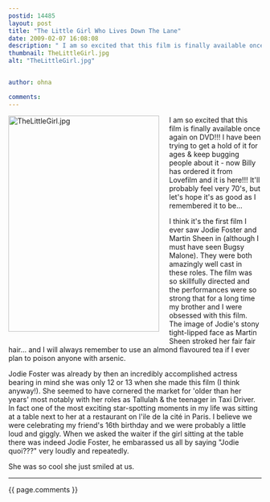 ```yaml
---
postid: 14485
layout: post
title: "The Little Girl Who Lives Down The Lane"
date: 2009-02-07 16:08:08
description: " I am so excited that this film is finally available once again on DVD!!! I have been trying to get a hold of it for ages &amp; keep bugging people about it - now Billy has ordered it from&#8230;"
thumbnail: TheLittleGirl.jpg
alt: "TheLittleGirl.jpg"


author: ohna

comments:
---
```


<p><span class="mt-enclosure mt-enclosure-image" style="display: inline;"><img alt="TheLittleGirl.jpg" src="{{ site.baseurl }}/i/TheLittleGirl.jpg" width="300" height="429" class="mt-image-left" style="float: left; margin: 0 20px 20px 0;" /></span> I am so excited that this film is finally available once again on <span class="caps">DVD</span>!!! I have been trying to get a hold of it for ages &amp; keep bugging people about it - now Billy has ordered it from Lovefilm and it is here!!! It'll probably feel very 70's, but let's hope it's as good as I remembered it to be...</p>

<p>I think it's the first film I ever saw Jodie Foster and Martin Sheen in (although I must have seen Bugsy Malone). They were both amazingly well cast in these roles. The film was so skillfully directed and the performances were so strong that for a long time my brother and I were obsessed with this film. The image of Jodie's stony tight-lipped face as Martin Sheen stroked her fair fair hair... and I will always remember to use an almond flavoured tea if I ever plan to poison anyone with arsenic. </p>

<p>Jodie Foster was already by then an incredibly accomplished actress bearing in mind she was only 12 or 13 when she made this film (I think anyway!). She seemed to have cornered the market for 'older than her years' most notably with her roles as Tallulah &amp; the teenager in Taxi Driver. In fact one of the most exciting star-spotting moments in my life was sitting at a table next to her at a restaurant on l'ile de la cité in Paris. I believe we were celebrating my friend's 16th birthday and we were probably a little loud and giggly. When we asked the waiter if the girl sitting at the table there was indeed Jodie Foster, he embarassed us all by saying "Jodie quoi???" very loudly and repeatedly. </p>

<p>She was so cool she just smiled at us.</p>

<hr>

{{ page.comments }}


